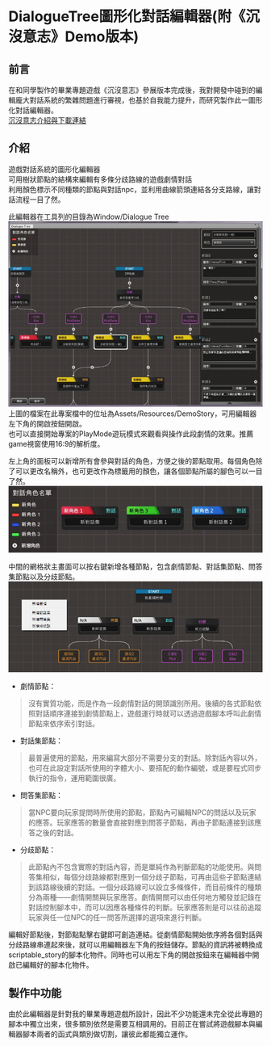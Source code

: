 DialogueTree圖形化對話編輯器(附《沉沒意志》Demo版本)
=====

## 前言
在和同學製作的畢業專題遊戲《沉沒意志》參展版本完成後，我對開發中碰到的編輯龐大對話系統的繁雜問題進行審視，也基於自我能力提升，而研究製作此一圖形化對話編輯器。\
[沉沒意志介紹與下載連結](https://kdkd44223.wixsite.com/website/blank-1)



## 介紹
遊戲對話系統的圖形化編輯器\
可用樹狀節點的結構來編輯有多條分歧路線的遊戲劇情對話\
利用顏色標示不同種類的節點與對話npc，並利用曲線箭頭連結各分支路線，讓對話流程一目了然。


此編輯器在工具列的目錄為Window/Dialogue Tree\
![image](https://github.com/StupidBute/DialogueTree/blob/master/DialogueTree0.jpg)
上圖的檔案在此專案檔中的位址為Assets/Resources/DemoStory，可用編輯器左下角的開啟按鈕開啟。\
也可以直接開始專案的PlayMode遊玩模式來觀看與操作此段劇情的效果。推薦game視窗使用16:9的解析度。


左上角的面板可以新增所有會參與對話的角色，方便之後的節點取用。每個角色除了可以更改名稱外，也可更改作為標籤用的顏色，讓各個節點所屬的腳色可以一目了然。
![image](https://github.com/StupidBute/DialogueTree/blob/master/DialogueTree1.JPG)


中間的網格狀主畫面可以按右鍵新增各種節點，包含劇情節點、對話集節點、問答集節點以及分歧節點。
![image](https://github.com/StupidBute/DialogueTree/blob/cbfd62fd8a1365ef55c303fac495b46091054d94/DialogueTree2.jpg)

* 劇情節點：
>沒有實質功能，而是作為一段劇情對話的開頭識別所用。後續的各式節點依照對話順序連接到劇情節點上，遊戲運行時就可以透過遊戲腳本呼叫此劇情節點來依序索引對話。

* 對話集節點：
>最普遍使用的節點，用來編寫大部分不需要分支的對話。除對話內容以外，也可在此設定對話所使用的字體大小、要搭配的動作編號，或是要程式同步執行的指令，運用範圍很廣。

* 問答集節點：
>當NPC要向玩家提問時所使用的節點，節點內可編輯NPC的問話以及玩家的應答。玩家應答的數量會直接對應到問答子節點，再由子節點連接到該應答之後的對話。

* 分歧節點：
>此節點內不包含實際的對話內容，而是單純作為判斷節點的功能使用。與問答集相似，每個分歧路線都對應到一個分歧子節點，可再由這些子節點連結到該路線後續的對話。一個分歧路線可以設立多條條件，而目前條件的種類分為兩種——劇情開關與玩家應答。劇情開關可以由任何地方觸發並記錄在對話控制腳本中，而可以因應各種條件的判斷。玩家應答則是可以往前追蹤玩家與任一位NPC的任一問答所選擇的選項來進行判斷。


編輯好節點後，對節點點擊右鍵即可創造連結。從劇情節點開始依序將各個對話與分歧路線串連起來後，就可以用編輯器左下角的按鈕儲存。節點的資訊將被轉換成scriptable_story的腳本化物件。同時也可以用左下角的開啟按鈕來在編輯器中開啟已編輯好的腳本化物件。



## 製作中功能
由於此編輯器是針對我的畢業專題遊戲所設計，因此不少功能還未完全從此專題的腳本中獨立出來，很多類別依然是需要互相調用的。目前正在嘗試將遊戲腳本與編輯器腳本兩者的函式與類別做切割，讓彼此都能獨立運作。
